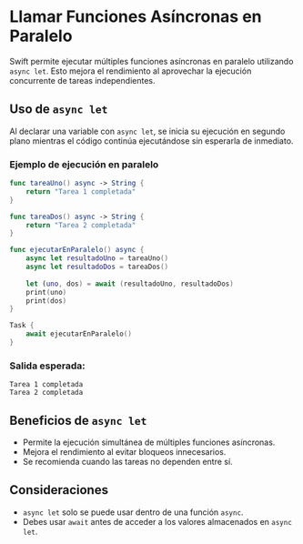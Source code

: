 # Llamar Funciones Asíncronas en Paralelo

Swift permite ejecutar múltiples funciones asíncronas en paralelo utilizando `async let`. Esto mejora el rendimiento al aprovechar la ejecución concurrente de tareas independientes.

## Uso de `async let`

Al declarar una variable con `async let`, se inicia su ejecución en segundo plano mientras el código continúa ejecutándose sin esperarla de inmediato.

### Ejemplo de ejecución en paralelo

```swift
func tareaUno() async -> String {
    return "Tarea 1 completada"
}

func tareaDos() async -> String {
    return "Tarea 2 completada"
}

func ejecutarEnParalelo() async {
    async let resultadoUno = tareaUno()
    async let resultadoDos = tareaDos()
    
    let (uno, dos) = await (resultadoUno, resultadoDos)
    print(uno)
    print(dos)
}

Task {
    await ejecutarEnParalelo()
}
```

### Salida esperada:
```
Tarea 1 completada
Tarea 2 completada
```

## Beneficios de `async let`
- Permite la ejecución simultánea de múltiples funciones asíncronas.
- Mejora el rendimiento al evitar bloqueos innecesarios.
- Se recomienda cuando las tareas no dependen entre sí.

## Consideraciones
- `async let` solo se puede usar dentro de una función `async`.
- Debes usar `await` antes de acceder a los valores almacenados en `async let`.

